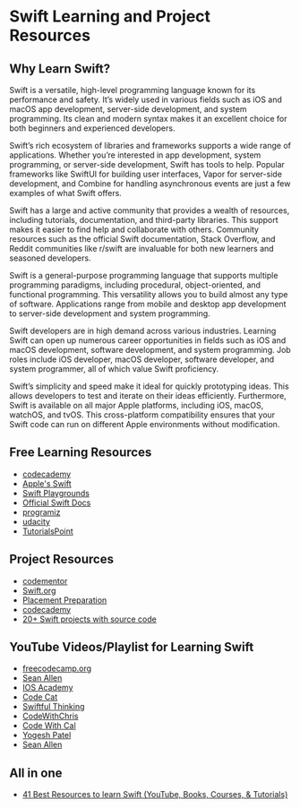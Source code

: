 # Swift Learning and Project Resources

## Why Learn Swift?

Swift is a versatile, high-level programming language known for its performance and safety. It’s widely used in various fields such as iOS and macOS app development, server-side development, and system programming. Its clean and modern syntax makes it an excellent choice for both beginners and experienced developers.

Swift’s rich ecosystem of libraries and frameworks supports a wide range of applications. Whether you’re interested in app development, system programming, or server-side development, Swift has tools to help. Popular frameworks like SwiftUI for building user interfaces, Vapor for server-side development, and Combine for handling asynchronous events are just a few examples of what Swift offers.

Swift has a large and active community that provides a wealth of resources, including tutorials, documentation, and third-party libraries. This support makes it easier to find help and collaborate with others. Community resources such as the official Swift documentation, Stack Overflow, and Reddit communities like r/swift are invaluable for both new learners and seasoned developers.

Swift is a general-purpose programming language that supports multiple programming paradigms, including procedural, object-oriented, and functional programming. This versatility allows you to build almost any type of software. Applications range from mobile and desktop app development to server-side development and system programming.

Swift developers are in high demand across various industries. Learning Swift can open up numerous career opportunities in fields such as iOS and macOS development, software development, and system programming. Job roles include iOS developer, macOS developer, software developer, and system programmer, all of which value Swift proficiency.

Swift’s simplicity and speed make it ideal for quickly prototyping ideas. This allows developers to test and iterate on their ideas efficiently. Furthermore, Swift is available on all major Apple platforms, including iOS, macOS, watchOS, and tvOS. This cross-platform compatibility ensures that your Swift code can run on different Apple environments without modification.

## Free Learning Resources
- [codecademy](https://www.codecademy.com/learn/learn-swift)
- [Apple's Swift](https://developer.apple.com/swift/)
- [Swift Playgrounds](https://developer.apple.com/swift-playgrounds/)
- [Official Swift Docs](https://docs.swift.org/swift-book/documentation/the-swift-programming-language/guidedtour/)
- [programiz](https://www.programiz.com/swift-programming)
- [udacity](https://www.udacity.com/course/swift-for-beginners--ud1022)
- [TutorialsPoint](https://www.tutorialspoint.com/swift/index.htm)

## Project Resources
- [codementor](https://www.codementor.io/projects/swift)
- [Swift.org](https://www.swift.org/project-ideas/)
- [Placement Preparation ](https://www.placementpreparation.io/blog/swift-project-ideas-for-beginners/)
- [codecademy](https://www.codecademy.com/projects/language/swift)
- [20+ Swift projects with source code](https://www.kashipara.com/project/category/latest_swift-project-source-code_7)

## YouTube Videos/Playlist for Learning Swift
- [freecodecamp.org](https://youtu.be/8Xg7E9shq0U?si=c-PuncuxxSRG5ZZe)
- [Sean Allen](https://youtu.be/CwA1VWP0Ldw?si=vgDBR6qvcqKvt5CG)
- [IOS Academy](https://youtube.com/playlist?list=PL5PR3UyfTWvfacnfUsvNcxIiKIgidNRoW&si=8RKXsWwmD1j4CE6-)
- [Code Cat](https://youtube.com/playlist?list=PLb5R4QC2DtFv3MvfG42Cd5La34Hwj4pY6&si=tV7XPXFUbvP4a4j6)
- [Swiftful Thinking](https://youtube.com/playlist?list=PLwvDm4VfkdpiLvzZFJI6rVIBtdolrJBVB&si=GgMHNiGmElkgQWTO)
- [CodeWithChris](https://youtube.com/playlist?list=PLMRqhzcHGw1ZqzYnpIuQAn2rcjhOtbqGX&si=MsDEKEiHQjmlHSNb)
- [Code With Cal](https://youtube.com/playlist?list=PLnQbggnVfvo2wIr4kV1h6208xk1pPf2F0&si=66GFYg-Lzp9D7SE7)
- [Yogesh Patel](https://youtube.com/playlist?list=PLWZIhpNhtvfqBd00bF3ouroGHMPe-iroO&si=pXbQVJp6QHyZ148Q)
- [Sean Allen](https://youtu.be/b1oC7sLIgpI?si=S607C-n4RMwFFyI8)

## All in one
- [41 Best Resources to learn Swift (YouTube, Books, Courses, & Tutorials)](https://www.mltut.com/best-resources-to-learn-swift/)
